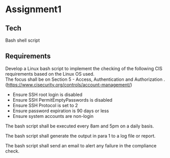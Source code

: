 # Assignment1

## Tech 
Bash shell script

## Requirements
Develop a Linux bash script to implement the checking of the following CIS requirements based on the Linux OS used.  
The focus shall be on Section 5 - Access, Authentication and Authorization .(https://www.cisecurity.org/controls/account-management/)
- Ensure SSH root login is disabled
- Ensure SSH PermitEmptyPasswords is disabled
- Ensure SSH Protocol is set to 2
- Ensure password expiration is 90 days or less
- Ensure system accounts are non-login

The bash script shall be executed every 8am and 5pm on a daily basis.

The bash script shall generate the output in para 1 to a log file or report.

The bash script shall send an email to alert any failure in the compliance check.
